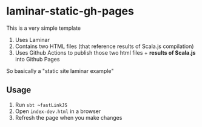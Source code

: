# laminar-static-gh-pages

This is a very simple template

1. Uses Laminar
2. Contains two HTML files (that reference results of Scala.js compilation)
3. Uses Github Actions to publish those two html files + **results of Scala.js** into Github Pages

So basically a "static site laminar example"

## Usage
1. Run `sbt ~fastLinkJS`
2. Open `index-dev.html` in a browser
3. Refresh the page when you make changes